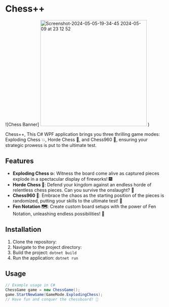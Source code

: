 # Chess++

![Chess Banner] <img width="336" alt="Screenshot-2024-05-05-19-34-45 2024-05-09 at 23 12 52" src="https://github.com/CSC-3380-Spring-2024/ChessFinal/assets/118138523/784399cd-4ece-4bee-8b8c-aa361a1e1395">
)

Chess++, This C# WPF application brings you three thrilling game modes: Exploding Chess 💥, Horde Chess 🧟, and Chess960 🔀, ensuring your strategic prowess is put to the ultimate test.

## Features

- **Exploding Chess 💥**: Witness the board come alive as captured pieces explode in a spectacular display of fireworks! 🎆
- **Horde Chess 🧟**: Defend your kingdom against an endless horde of relentless chess pieces. Can you survive the onslaught? 💪
- **Chess960 🔀**: Embrace the chaos as the starting position of the pieces is randomized, putting your skills to the ultimate test! 🤯
- **Fen Notation 🗺️**: Create custom board setups with the power of Fen Notation, unleashing endless possibilities! 📝

## Installation

1. Clone the repository:
2. Navigate to the project directory:
3. Build the project: `dotnet build`
4. Run the application: `dotnet run`

## Usage

```csharp
// Example usage in C#
ChessGame game = new ChessGame();
game.StartNewGame(GameMode.ExplodingChess);
// Have fun and conquer the chessboard! 👑
